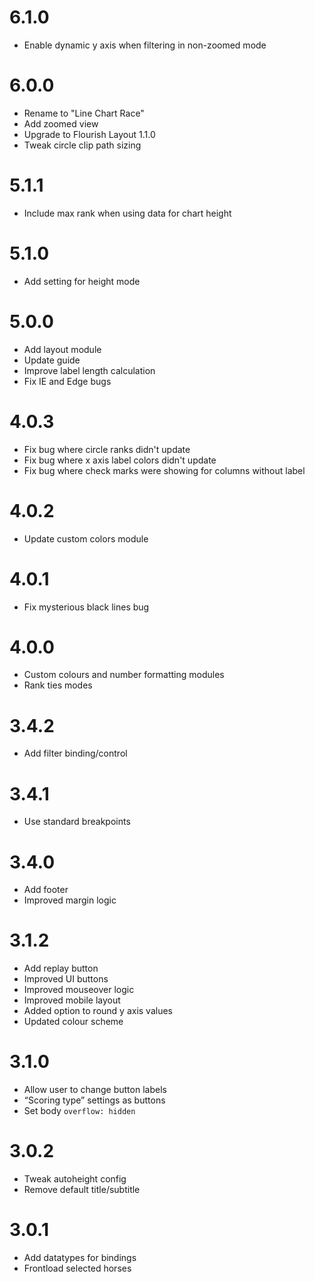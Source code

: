 # 6.1.0
* Enable dynamic y axis when filtering in non-zoomed mode

# 6.0.0
* Rename to "Line Chart Race"
* Add zoomed view
* Upgrade to Flourish Layout 1.1.0
* Tweak circle clip path sizing

# 5.1.1
* Include max rank when using data for chart height

# 5.1.0
* Add setting for height mode

# 5.0.0
* Add layout module
* Update guide
* Improve label length calculation
* Fix IE and Edge bugs

# 4.0.3
* Fix bug where circle ranks didn't update
* Fix bug where x axis label colors didn't update
* Fix bug where check marks were showing for columns without label

# 4.0.2
* Update custom colors module

# 4.0.1
* Fix mysterious black lines bug

# 4.0.0
* Custom colours and number formatting modules
* Rank ties modes

# 3.4.2
* Add filter binding/control

# 3.4.1
* Use standard breakpoints

# 3.4.0

* Add footer
* Improved margin logic

# 3.1.2

* Add replay button
* Improved UI buttons
* Improved mouseover logic
* Improved mobile layout
* Added option to round y axis values
* Updated colour scheme

# 3.1.0

* Allow user to change button labels
* “Scoring type” settings as buttons
* Set body `overflow: hidden`

# 3.0.2

* Tweak autoheight config
* Remove default title/subtitle

# 3.0.1

* Add datatypes for bindings
* Frontload selected horses
